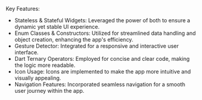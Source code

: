
Key Features:

-    Stateless & Stateful Widgets: Leveraged the power of both to ensure a dynamic yet stable UI experience.
-  Enum Classes & Constructors: Utilized for streamlined data handling and object creation, enhancing the app's efficiency.
-  Gesture Detector: Integrated for a responsive and interactive user interface.
-  Dart Ternary Operators: Employed for concise and clear code, making the logic more readable.
-  Icon Usage: Icons are implemented to make the app more intuitive and visually appealing.
-  Navigation Features: Incorporated seamless navigation for a smooth user journey within the app.
